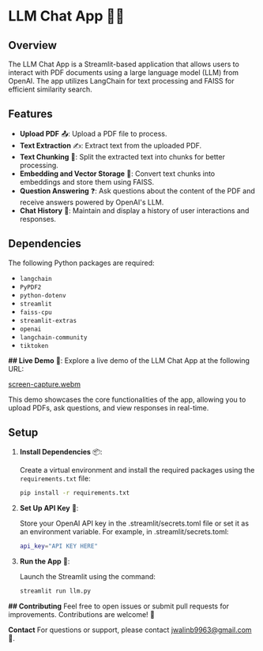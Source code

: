 # LLM Chat App 🤖📄

## Overview

The LLM Chat App is a Streamlit-based application that allows users to interact with PDF documents using a large language model (LLM) from OpenAI. The app utilizes LangChain for text processing and FAISS for efficient similarity search.

## Features

- **Upload PDF** 📤: Upload a PDF file to process.
- **Text Extraction** ✍️: Extract text from the uploaded PDF.
- **Text Chunking** 🧩: Split the extracted text into chunks for better processing.
- **Embedding and Vector Storage** 💾: Convert text chunks into embeddings and store them using FAISS.
- **Question Answering** ❓: Ask questions about the content of the PDF and receive answers powered by OpenAI's LLM.
- **Chat History** 📝: Maintain and display a history of user interactions and responses.

## Dependencies

The following Python packages are required:

- `langchain`
- `PyPDF2`
- `python-dotenv`
- `streamlit`
- `faiss-cpu`
- `streamlit-extras`
- `openai`
- `langchain-community`
- `tiktoken`

**## Live Demo** 🎥:
Explore a live demo of the LLM Chat App at the following URL:

[screen-capture.webm](https://github.com/user-attachments/assets/725c6ba2-ec3f-4bd8-87de-f78145d77680)

This demo showcases the core functionalities of the app, allowing you to upload PDFs, ask questions, and view responses in real-time.

## Setup


1. **Install Dependencies** 📦:

   Create a virtual environment and install the required packages using the `requirements.txt` file:

   ```bash
   pip install -r requirements.txt

2. **Set Up API Key** 🔑:

   Store your OpenAI API key in the .streamlit/secrets.toml file or set it as an environment variable. For example, in .streamlit/secrets.toml:

   ```bash
   api_key="API KEY HERE"

 3. **Run the App** 🚀:

    Launch the Streamlit using the command:

    ```bash
    streamlit run llm.py

**## Contributing**
Feel free to open issues or submit pull requests for improvements. Contributions are welcome! 🤝

**Contact**
For questions or support, please contact jwalinb9963@gmail.com 📧.
